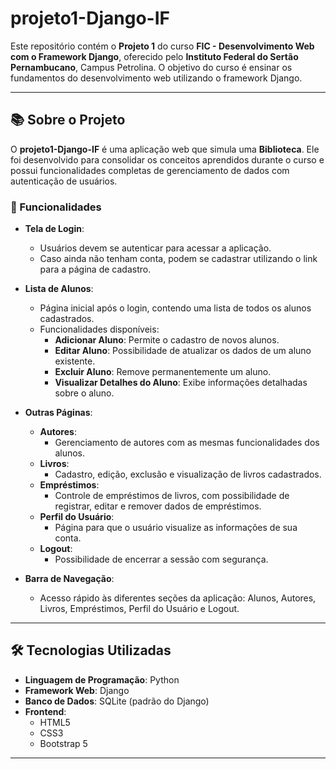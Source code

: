 # projeto1-Django-IF

Este repositório contém o **Projeto 1** do curso **FIC - Desenvolvimento Web com o Framework Django**, oferecido pelo **Instituto Federal do Sertão Pernambucano**, Campus Petrolina. O objetivo do curso é ensinar os fundamentos do desenvolvimento web utilizando o framework Django.

---

## 📚 Sobre o Projeto

O **projeto1-Django-IF** é uma aplicação web que simula uma **Biblioteca**. Ele foi desenvolvido para consolidar os conceitos aprendidos durante o curso e possui funcionalidades completas de gerenciamento de dados com autenticação de usuários.

### 🚀 Funcionalidades

- **Tela de Login**:
  - Usuários devem se autenticar para acessar a aplicação.
  - Caso ainda não tenham conta, podem se cadastrar utilizando o link para a página de cadastro.

- **Lista de Alunos**:
  - Página inicial após o login, contendo uma lista de todos os alunos cadastrados.
  - Funcionalidades disponíveis:
    - **Adicionar Aluno**: Permite o cadastro de novos alunos.
    - **Editar Aluno**: Possibilidade de atualizar os dados de um aluno existente.
    - **Excluir Aluno**: Remove permanentemente um aluno.
    - **Visualizar Detalhes do Aluno**: Exibe informações detalhadas sobre o aluno.

- **Outras Páginas**:
  - **Autores**:
    - Gerenciamento de autores com as mesmas funcionalidades dos alunos.
  - **Livros**:
    - Cadastro, edição, exclusão e visualização de livros cadastrados.
  - **Empréstimos**:
    - Controle de empréstimos de livros, com possibilidade de registrar, editar e remover dados de empréstimos.
  - **Perfil do Usuário**:
    - Página para que o usuário visualize as informações de sua conta.
  - **Logout**:
    - Possibilidade de encerrar a sessão com segurança.

- **Barra de Navegação**:
  - Acesso rápido às diferentes seções da aplicação: Alunos, Autores, Livros, Empréstimos, Perfil do Usuário e Logout.

---

## 🛠️ Tecnologias Utilizadas

- **Linguagem de Programação**: Python
- **Framework Web**: Django
- **Banco de Dados**: SQLite (padrão do Django)
- **Frontend**: 
  - HTML5
  - CSS3
  - Bootstrap 5

---